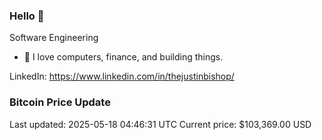 ### Hello 🤙  

Software Engineering

- 🔭 I love computers, finance, and building things.
  
LinkedIn: https://www.linkedin.com/in/thejustinbishop/  












































































































































































































































### Bitcoin Price Update
Last updated: 2025-05-18 04:46:31 UTC
Current price: $103,369.00 USD
